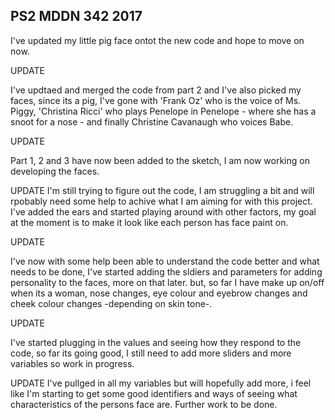 ## PS2 MDDN 342 2017

I've updated my little pig face ontot the new code and hope to move on now.

UPDATE

I've updtaed and merged the code from part 2 and I've also picked my faces, since its a pig, I've gone with 'Frank Oz' who is the voice of Ms. Piggy, 'Christina Ricci' who plays Penelope in Penelope - where she has a snoot for a nose - and finally Christine Cavanaugh who voices Babe.


UPDATE

Part 1, 2 and 3 have now been added to the sketch, I am now working on developing the faces.

UPDATE I'm still trying to figure out the code, I am struggling a bit and will rpobably need some help to achive what I am aiming for with this project. I've added the ears and started playing around with other factors, my goal at the moment is to make it look like each person has face paint on.

UPDATE

I've now with some help been able to understand the code better and what needs to be done, I've started adding the sldiers and parameters for adding personality to the faces, more on that later. but, so far I have make up on/off when its a woman, nose changes, eye colour and eyebrow changes and cheek colour changes -depending on skin tone-.

UPDATE 

I've started plugging in the values and seeing how they respond to the code, so far its going good, I still need to add more sliders and more variables so work in progress.

UPDATE I've pullged in all my variables but will hopefully add more, i feel like I'm starting to get some good identifiers and ways of seeing what characteristics of the persons face are. Further work to be done.